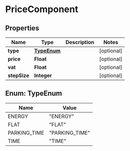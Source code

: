 

# PriceComponent


## Properties

| Name | Type | Description | Notes |
|------------ | ------------- | ------------- | -------------|
|**type** | [**TypeEnum**](#TypeEnum) |  |  [optional] |
|**price** | **Float** |  |  [optional] |
|**vat** | **Float** |  |  [optional] |
|**stepSize** | **Integer** |  |  [optional] |



## Enum: TypeEnum

| Name | Value |
|---- | -----|
| ENERGY | &quot;ENERGY&quot; |
| FLAT | &quot;FLAT&quot; |
| PARKING_TIME | &quot;PARKING_TIME&quot; |
| TIME | &quot;TIME&quot; |



